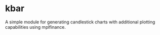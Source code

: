 # kbar
A simple module for generating candlestick charts with additional plotting capabilities using mplfinance.
